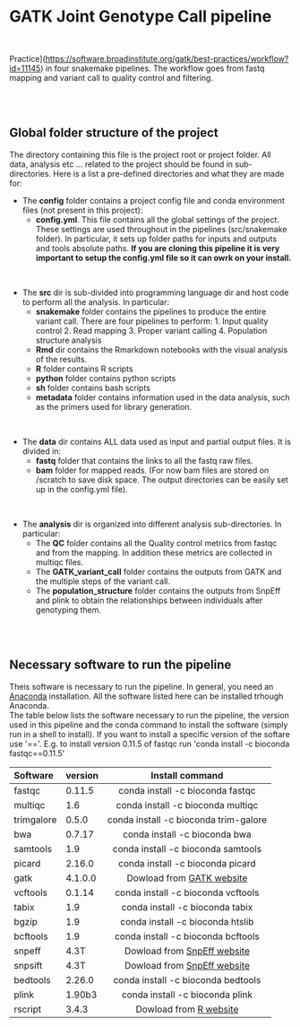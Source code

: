 # GATK Joint Genotype Call pipeline

<br />

Practice](https://software.broadinstitute.org/gatk/best-practices/workflow?id=11145) in four snakemake pipelines. The workflow goes from fastq mapping and variant call to quality control and filtering. 



<br /><br />

## Global folder structure of the project

The directory containing this file is the project root or project folder.
All data, analysis etc ... related to the project should be found in sub-directories.
Here is a list a pre-defined directories and what they are made for:

* The **config** folder contains a project config file and conda environment files (not present in this project):
    * **config.yml**. This file contains all the global settings of the project. These settings are used throughout in the pipelines (src/snakemake folder). In particular, it sets up folder paths for inputs and outputs and tools absolute paths. **If you are cloning this pipeline it is very important to setup the config.yml file so it can owrk on your install.**


<br />

* The **src** dir is sub-divided into programming language dir and host code to perform all the analysis. In particular:
    * **snakemake** folder contains the pipelines to produce the entire variant call. There are four pipelines to perform: 1. Input quality control 2. Read mapping 3. Proper variant calling 4. Population structure analysis
    * **Rmd** dir contains the Rmarkdown notebooks with the visual analysis of the results.
    * **R** folder contains R scripts
    * **python** folder contains python scripts
    * **sh** folder contains bash scripts
    * **metadata** folder contains information used in the data analysis, such as the primers used for library generation.

<br />

* The **data** dir contains ALL data used as input and partial output files. It is divided in:
    * **fastq** folder that contains the links to all the fastq raw files.
    * **bam** folder for mapped reads. (For now bam files are stored on /scratch to save disk space. The output directories can be easily set up in the config.yml file). 

<br />

* The **analysis** dir is organized into different analysis sub-directories. In particular:
    * The **QC** folder contains all the Quality control metrics from fastqc and from the mapping. In addition these metrics are collected in multiqc files.
    * The **GATK_variant_call** folder contains the outputs from GATK and the multiple steps of the variant call.
    * The **population_structure** folder contains the outputs from SnpEff and plink to obtain the relationships between individuals after genotyping them.

<br /><br />

## Necessary software to run the pipeline

Theis software is necessary to run the pipeline. In general, you need an [Anaconda](https://www.anaconda.com/) installation. All the software listed here can be installed trhough Anaconda. <br />
The table below lists the software necessary to run the pipeline, the version used in this pipeline and the conda command to install the software (simply run in a shell to install). If you want to install a specific version of the softare use '=='. E.g. to install version 0.11.5 of fastqc run 'conda install -c bioconda fastqc==0.11.5'

| Software  |  version | Install command |
|:---|:---|:---:|
| fastqc | 0.11.5 | conda install -c bioconda fastqc |
| multiqc | 1.6 | conda install -c bioconda multiqc |
| trimgalore | 0.5.0 | conda install -c bioconda trim-galore |
| bwa | 0.7.17 | conda install -c bioconda bwa |
| samtools | 1.9 | conda install -c bioconda samtools |
| picard | 2.16.0 | conda install -c bioconda picard |
| gatk | 4.1.0.0 | Dowload from [GATK website](https://software.broadinstitute.org/gatk/download/index)  |
| vcftools | 0.1.14 | conda install -c bioconda vcftools |
| tabix | 1.9 | conda install -c bioconda tabix |
| bgzip | 1.9 | conda install -c bioconda htslib |
| bcftools | 1.9 | conda install -c bioconda bcftools |
| snpeff | 4.3T  | Dowload from [SnpEff website](http://snpeff.sourceforge.net/) |
| snpsift | 4.3T  | Dowload from [SnpEff website](http://snpeff.sourceforge.net/) |
| bedtools | 2.26.0  | conda install -c bioconda bedtools |
| plink | 1.90b3  | conda install -c bioconda plink |
| rscript | 3.4.3  |  Dowload from [R website](https://cran.uni-muenster.de/) |